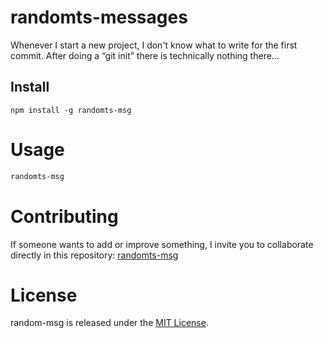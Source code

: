 
# randomts-messages

Whenever I start a new project, I don't know what to write for the first commit. After doing a “git init” there is technically nothing there...

## Install

```npm
npm install -g randomts-msg
```

# Usage

```bash
randomts-msg
```

# Contributing
If someone wants to add or improve something, I invite you to collaborate directly in this repository: [randomts-msg](https://github.com/tonatiujsanchez/randomts-message)

# License
random-msg is released under the [MIT License](https://opensource.org/licenses/MIT).